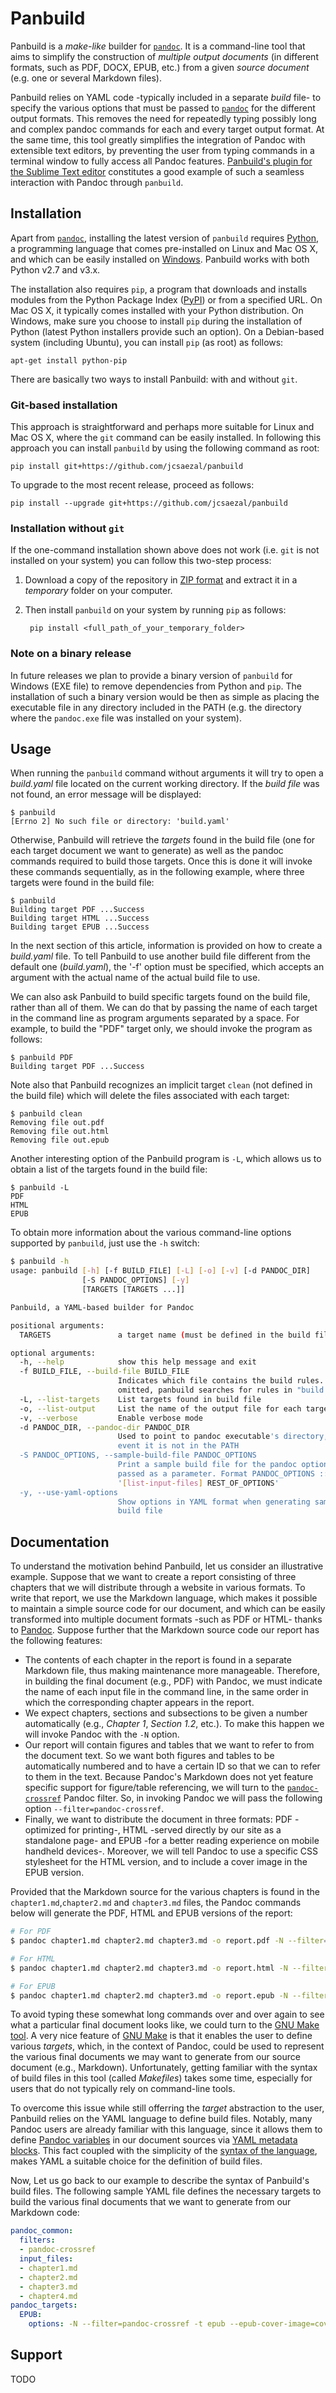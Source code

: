 # Panbuild

Panbuild is a _make-like_ builder for [`pandoc`][pandoc]. It is a command-line tool that aims to simplify the construction of _multiple output documents_ (in different formats, such as PDF, DOCX, EPUB, etc.) from a given _source document_ (e.g. one or several Markdown files).

Panbuild relies on YAML code -typically included in a separate _build_ file- to specify the various options that must be passed to [`pandoc`][pandoc] for the different output formats. This removes the need for repeatedly typing possibly long and complex pandoc commands for each and every target output format. At the same time, this tool greatly simplifies the integration of Pandoc with extensible text editors, by preventing the user from typing commands in a terminal window to fully access all Pandoc features. [Panbuild's plugin for the Sublime Text editor](https://github.com/jcsaezal/SublimeText-Panbuild) constitutes a good example of such a seamless interaction with Pandoc through `panbuild`. 

## Installation

Apart from [`pandoc`][pandoc], installing the latest version of `panbuild` requires [Python], a programming language that comes pre-installed on Linux and Mac OS X, and which can be easily installed on [Windows]. Panbuild works with both Python v2.7 and v3.x.

The installation also requires `pip`, a program that downloads and installs modules from the Python Package Index ([PyPI]) or from a specified URL. On Mac OS X, it typically comes installed with your Python distribution. On Windows, make sure you choose to install `pip` during the installation of Python (latest Python installers provide such an option). On a Debian-based system (including Ubuntu), you can install `pip` (as root) as follows:

	apt-get install python-pip

There are basically two ways to install Panbuild: with and without `git`.

### Git-based installation 

This approach is straightforward and perhaps more suitable for Linux and Mac OS X, where the `git` command can be easily installed. In following this approach you can install `panbuild` by using the following command as root:

    pip install git+https://github.com/jcsaezal/panbuild

To upgrade to the most recent release, proceed as follows:

    pip install --upgrade git+https://github.com/jcsaezal/panbuild


### Installation without `git` 

If the one-command installation shown above does not work (i.e. `git` is not installed on your system) you can follow this two-step process:

1. Download a copy of the repository in [ZIP format](https://github.com/jcsaezal/SublimeText-Panbuild/archive/master.zip) and extract it in a _temporary_ folder on your computer.

2. Then install `panbuild` on your system by running `pip` as follows:

		pip install <full_path_of_your_temporary_folder>


### Note on a binary release

In future releases we plan to provide a binary version of `panbuild` for Windows (EXE file) to remove dependencies from Python and `pip`. The installation of such a binary version would be then as simple as placing the executable file in any directory included in the PATH (e.g. the directory where the `pandoc.exe` file was installed on your system).  
    
## Usage

When running the `panbuild` command without arguments it will try to open a _build.yaml_ file located on the current working directory. If the _build file_ was not found, an error message will be displayed:

```
$ panbuild
[Errno 2] No such file or directory: 'build.yaml'
```

Otherwise, Panbuild will retrieve the _targets_ found in the build file (one for each target document we want to generate) as well as the pandoc commands required to build those targets. Once this is done it will invoke these commands sequentially, as in the following example, where three targets were found in the build file:

```
$ panbuild 
Building target PDF ...Success
Building target HTML ...Success
Building target EPUB ...Success
```

In the next section of this article, information is provided on how to create a _build.yaml_ file. To tell Panbuild to use another build file different from the default one (_build.yaml_), the '-f' option must be specified, which accepts an argument with the actual name of the actual build file to use.

We can also ask Panbuild to build specific targets found on the build file, rather than all of them. We can do that by passing the name of each target in the command line as program arguments separated by a space. For example, to build the "PDF" target only, we should invoke the program as follows:

```
$ panbuild PDF
Building target PDF ...Success
```

Note also that Panbuild recognizes an implicit target `clean` (not defined in the build file) which will delete the files associated with each target:

```
$ panbuild clean
Removing file out.pdf
Removing file out.html
Removing file out.epub
```

Another interesting option of the Panbuild program is `-L`, which allows us to obtain a list of the targets found in the build file:

```
$ panbuild -L
PDF
HTML
EPUB
```

To obtain more information about the various command-line options supported by `panbuild`, just use the `-h` switch:

```bash
$ panbuild -h
usage: panbuild [-h] [-f BUILD_FILE] [-L] [-o] [-v] [-d PANDOC_DIR]
                [-S PANDOC_OPTIONS] [-y]
                [TARGETS [TARGETS ...]]

Panbuild, a YAML-based builder for Pandoc

positional arguments:
  TARGETS               a target name (must be defined in the build file)

optional arguments:
  -h, --help            show this help message and exit
  -f BUILD_FILE, --build-file BUILD_FILE
                        Indicates which file contains the build rules. If
                        omitted, panbuild searches for rules in "build.yaml"
  -L, --list-targets    List targets found in build file
  -o, --list-output     List the name of the output file for each target
  -v, --verbose         Enable verbose mode
  -d PANDOC_DIR, --pandoc-dir PANDOC_DIR
                        Used to point to pandoc executable's directory, in the
                        event it is not in the PATH
  -S PANDOC_OPTIONS, --sample-build-file PANDOC_OPTIONS
                        Print a sample build file for the pandoc options
                        passed as a parameter. Format PANDOC_OPTIONS ::=
                        '[list-input-files] REST_OF_OPTIONS'
  -y, --use-yaml-options
                        Show options in YAML format when generating sample
                        build file
```


## Documentation

To understand the motivation behind Panbuild, let us consider an illustrative example. Suppose that we want to create a report consisting of three chapters that we will distribute through a website in various formats. To write that report, we use the Markdown language, which makes it possible to maintain a simple source code for our document, and which can be easily transformed into multiple document formats -such as PDF or HTML- thanks to [Pandoc][pandoc]. Suppose further that the Markdown source code our report has the following features:

* The contents of each chapter in the report is found in a separate Markdown file, thus making maintenance more manageable. Therefore, in building the final document (e.g., PDF) with Pandoc, we must indicate the name of each input file in the command line, in the same order in which the corresponding chapter appears in the report.
* We expect chapters, sections and subsections to be given a number automatically (e.g., _Chapter 1_, _Section 1.2_, etc.). To make this happen we will invoke Pandoc with the `-N` option.
* Our report will contain figures and tables that we want to refer to from the document text. So we want both figures and tables to be automatically numbered and to have a certain ID so that we can to refer to them in the text. Because Pandoc's Markdown does not yet feature specific support for figure/table referencing, we will turn to the [`pandoc-crossref`][pandoc_crossref] Pandoc filter. So, in invoking Pandoc we will pass the following option `--filter=pandoc-crossref`.
* Finally, we want to distribute the document in three formats: PDF -optimized for printing-, HTML -served directly by our site as a standalone page- and EPUB -for a better reading experience on mobile handheld devices-. Moreover, we will tell Pandoc to use a specific CSS stylesheet for the HTML version, and to include a cover image in the EPUB version.   

Provided that the Markdown source for the various chapters is found in the `chapter1.md`,`chapter2.md` and `chapter3.md` files, the Pandoc commands below will generate the PDF, HTML and EPUB versions of the report:

```bash
# For PDF
$ pandoc chapter1.md chapter2.md chapter3.md -o report.pdf -N --filter=pandoc-crossref 

# For HTML
$ pandoc chapter1.md chapter2.md chapter3.md -o report.html -N --filter=pandoc-crossref -t html -s --css=cool.css

# For EPUB
$ pandoc chapter1.md chapter2.md chapter3.md -o report.epub -N --filter=pandoc-crossref -t epub --epub-cover-image=cover.png
```   

To avoid typing these somewhat long commands over and over again to see what a particular final document looks like, we could turn to the [GNU Make tool][make]. A very nice feature of [GNU Make][make] is that it enables the user to define various _targets_, which, in the context of Pandoc, could be used to represent the various final documents we may want to generate from our source document (e.g., Markdown). Unfortunately, getting familiar with the syntax of build files in this tool (called _Makefiles_) takes some time, especially for users that do not typically rely on command-line tools. 

To overcome this issue while still offerring the _target_ abstraction to the user, Panbuild relies on the YAML language to define build files. Notably, many Pandoc users are already familiar with this language, since it allows them to define [Pandoc variables](https://pandoc.org/MANUAL.html#variables-set-by-pandoc) in our document sources via [YAML metadata blocks](https://pandoc.org/MANUAL.html#yaml_metadata_block). This fact coupled with the simplicity of the [syntax of the language](http://docs.ansible.com/ansible/latest/reference_appendices/YAMLSyntax.html), makes YAML a suitable choice for the definition of build files.

Now, Let us go back to our example to describe the syntax of Panbuild's build files. The following sample YAML file defines the necessary targets to build the various final documents that we want to generate from our Markdown code:

```yaml
pandoc_common:
  filters:
  - pandoc-crossref
  input_files:
  - chapter1.md
  - chapter2.md
  - chapter3.md
  - chapter4.md
pandoc_targets:
  EPUB:
    options: -N --filter=pandoc-crossref -t epub --epub-cover-image=cover.png
```


## Support

TODO



[Python]: https://www.python.org/
[Windows]: https://www.python.org/downloads/windows/
[PyPI]: https://pypi.python.org/pypi
[pandoc]: http://pandoc.org/
[pandoc_crossref]: https://github.com/lierdakil/pandoc-crossref 
[make]: https://www.gnu.org/software/make/
